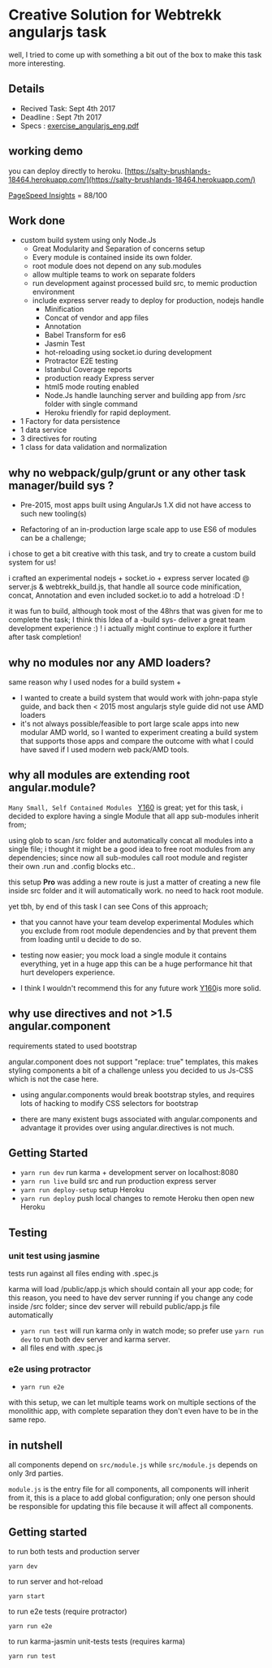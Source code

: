 # Creative Solution for Webtrekk angularjs task

well, I tried to come up with something a bit out of the box to make this task more interesting.

## Details

- Recived Task: Sept 4th 2017
- Deadline     : Sept 7th 2017
- Specs :  [exercise_angularjs_eng.pdf](../exercise_angularjs_eng.pdf)


## working demo

you can deploy directly to heroku.
[https://salty-brushlands-18464.herokuapp.com/](https://salty-brushlands-18464.herokuapp.com/)

[PageSpeed Insights](https://developers.google.com/speed/pagespeed/insights/?url=https://salty-brushlands-18464.herokuapp.com/data/4) = 88/100

## Work done

- custom build system using only Node.Js
  - Great Modularity and Separation of concerns setup
  - Every module is contained inside its own folder.
  - root module does not depend on any sub.modules
  - allow multiple teams to work on separate folders
  - run development against processed build src, to memic production environment
  - include express server ready to deploy for production, nodejs handle
    - Minification
    - Concat of vendor and app files
    - Annotation
    - Babel Transform for es6
    - Jasmin Test
    - hot-reloading using socket.io during development
    - Protractor E2E testing
    - Istanbul Coverage reports
    - production ready Express server
    - html5 mode routing enabled
    - Node.Js handle launching server and building app from /src folder with single command
    - Heroku friendly for rapid deployment.
- 1 Factory for data persistence
- 1 data service
- 3 directives for routing
- 1 class for data validation and normalization

## why no webpack/gulp/grunt or any other task manager/build sys ?

- Pre-2015, most apps built using AngularJs 1.X did not have access to such new tooling(s)

- Refactoring of an in-production large scale app to use ES6 of modules can be a challenge;

i chose to get a bit creative with this task, and try to create a custom build system for us!

i crafted an experimental nodejs + socket.io + express server located @ server.js & webtrekk_build.js, that handle all source code minification, concat, Annotation and even included socket.io to add a hotreload :D !

it was fun to build, although took most of the 48hrs that was given for me to complete the task; I think this Idea of a -build sys- deliver a great team development experience :) ! i actually might continue to explore it further after task completion!

## why no modules nor any AMD loaders?

same reason why I used nodes for a build system +

- I wanted to create a build system that would work with john-papa style guide, and back then < 2015 most angularjs style guide did not use AMD loaders
- it's not always possible/feasible to port large scale apps into new modular AMD world, so I wanted to experiment creating a build system that supports those apps and compare the outcome with what I could have saved if I used modern web pack/AMD tools.


## why all modules are extending root angular.module?

`Many Small, Self Contained Modules ` [Y160](https://github.com/johnpapa/angular-styleguide/blob/master/a1/README.md#style-y160) is great; yet for this task, i decided to explore having a single Module that all app sub-modules inherit from;

using glob to scan /src folder and automatically concat all modules into a single file;
i thought it might be a good idea to free root modules from any dependencies; since now all sub-modules call root module and register their own .run and .config blocks etc..

this setup **Pro** was adding a new route is just a matter of creating a new file inside src folder and it will automatically work. no need to hack root module.

yet tbh, by end of this task I can see Cons of this approach;

- that you cannot have your team develop experimental Modules which you exclude from root module dependencies and by that prevent them from loading until u decide to do so.
- testing now easier; you mock load a single module it contains everything, yet in a huge app this can be a huge performance hit that hurt developers experience.

- I think I wouldn't recommend this for any future work [Y160](https://github.com/johnpapa/angular-styleguide/blob/master/a1/README.md#style-y160)is more solid.


## why use directives and not >1.5 angular.component

requirements stated to used bootstrap

angular.component does not support "replace: true" templates, this makes styling components a bit of a challenge unless you decided to us Js-CSS which is not the case here.

- using angular.components would break bootstrap styles, and requires lots of hacking to modify CSS selectors for bootstrap

- there are many existent bugs associated with angular.components and advantage it provides over using angular.directives is not much.


## Getting Started

- `yarn run dev` run karma + development server on localhost:8080
- `yarn run live` build src and run production express server
- `yarn run deploy-setup` setup Heroku
- `yarn run deploy` push local changes to remote Heroku then open new Heroku


## Testing

### unit test using jasmine

tests run against all files ending with .spec.js

karma will load /public/app.js which should contain all your app code; for this reason, you need to have dev server running if you change any code inside /src folder; since dev server will rebuild public/app.js file automatically

- `yarn run test` will run karma only in watch mode; so prefer use `yarn run dev` to run both dev server and karma server.
- all files end with .spec.js

### e2e using protractor

- `yarn run e2e`


with this setup, we can let multiple teams work on multiple sections of the monolithic app, with complete separation they don't even have to be in the same repo.

## in nutshell

all components depend on `src/module.js`  while `src/module.js` depends on only 3rd parties.

`module.js` is the entry file for all components, all components will inherit from it, this is a place to add global configuration; only one person should be responsible for updating this file because it will affect all components.

## Getting started

to run both tests and production server
```shell
yarn dev
```

to run server and hot-reload
```
yarn start
```

to run e2e tests (require protractor)
```
yarn run e2e
```


to run karma-jasmin unit-tests tests (requires karma)
```
yarn run test
```